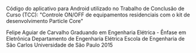 Código do aplicativo para Android utilizado no Trabalho de Conclusão de Curso (TCC):
"Controle ON/OFF de equipamentos residenciais com o kit de desenvolvimento Particle Core"

Felipe Aguiar de Carvalho
Graduando em Engenharia Elétrica - Ênfase em Eletrônica
Departamento de Engenharia Elétrica
Escola de Engenharia de São Carlos
Universidade de São Paulo 
2015

